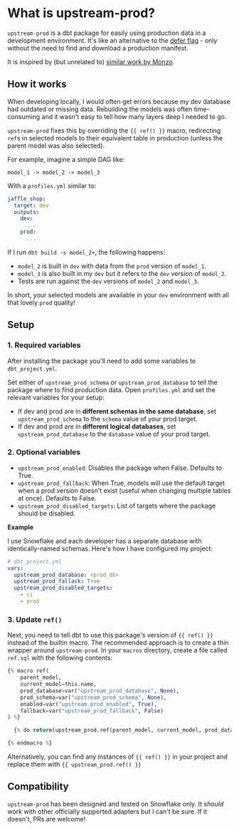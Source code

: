 # What is upstream-prod?

`upstream-prod` is a dbt package for easily using production data in a development environment. It's like an alternative to the [defer flag](https://docs.getdbt.com/reference/node-selection/defer) - only without the need to find and download a production manifest.

It is inspired by (but unrelated to) [similar work by Monzo](https://monzo.com/blog/2021/10/14/an-introduction-to-monzos-data-stack).

## How it works
When developing locally, I would often get errors because my dev database had outdated or missing data. Rebuilding the models was often time-consuming and it wasn't easy to tell how many layers deep I needed to go.

`upstream-prod` fixes this by overriding the `{{ ref() }}` macro, redirecting `ref`s in selected models to their equivalent table in production (unless the parent model was also selected).

For example, imagine a simple DAG like:
```
model_1 -> model_2 -> model_3
```
With a `profiles.yml` similar to:
```yml
jaffle_shop:
  target: dev
  outputs:
    dev:
      ...
    prod:
      ...
```
If I run `dbt build -s model_2+`, the following happens:
- `model_2` is built in `dev` with data from the `prod` version of `model_1`.
- `model_3` is also built in my `dev` but it refers to the `dev` version of `model_2`.
- Tests are run against the `dev` versions of `model_2` and `model_3`.

In short, your selected models are available in your `dev` environment with all that lovely `prod` quality!

## Setup

### 1. Required variables

After installing the package you'll need to add some variables to `dbt_project.yml`.

Set either of `upstream_prod_schema` or `upstream_prod_database` to tell the package where to find production data. Open `profiles.yml` and set the relevant variables for your setup:

- If dev and prod are in **different schemas in the same database**, set `upstream_prod_schema` to the `schema` value of your prod target.
- If dev and prod are in **different logical databases**, set `upstream_prod_database` to the `database` value of your prod target.

### 2. Optional variables
- `upstream_prod_enabled`: Disables the package when False. Defaults to True.
- `upstream_prod_fallback`: When True, models will use the default target when a prod version doesn't exist (useful when changing multiple tables at once). Defaults to False.
- `upstream_prod_disabled_targets`: List of targets where the package should be disabled.

**Example**

I use Snowflake and each developer has a separate database with identically-named schemas. Here's how I have configured my project:

```yml
# dbt_project.yml
vars:
  upstream_prod_database: <prod_db>
  upstream_prod_fallack: True
  upstream_prod_disabled_targets:
    - ci
    - prod
```

### 3. Update `ref()`
Next, you need to tell dbt to use this package's version of `{{ ref() }}` instead of the builtin macro. The recommended approach is to create a thin wrapper around `upstream-prod`. In your `macros` directory, create a file called `ref.sql` with the following contents:
```python
{% macro ref(
    parent_model, 
    current_model=this.name, 
    prod_database=var("upstream_prod_database", None), 
    prod_schema=var("upstream_prod_schema", None),
    enabled=var("upstream_prod_enabled", True),
    fallback=var("upstream_prod_fallback", False)
) %}

  {% do return(upstream_prod.ref(parent_model, current_model, prod_database, prod_schema, enabled, fallback)) %}

{% endmacro %}
```

Alternatively, you can find any instances of `{{ ref() }}` in your project and replace them with `{{ upstream_prod.ref() }}`

## Compatibility
`upstream-prod` has been designed and tested on Snowflake only. It _should_ work with other officially supported adapters but I can't be sure. If it doesn't, PRs are welcome!
